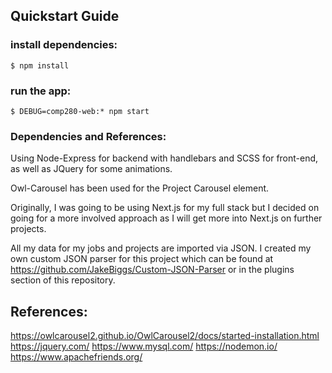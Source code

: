 

## Quickstart Guide

### install dependencies:

```
$ npm install
```

### run the app:

```
$ DEBUG=comp280-web:* npm start
```

### Dependencies and References:

Using Node-Express for backend with handlebars and SCSS for front-end, as well as JQuery for some animations.

Owl-Carousel has been used for the Project Carousel element.


Originally, I was going to be using Next.js for my full stack but I decided on going for a more involved approach as I will get more into Next.js on further projects.

All my data for my jobs and projects are imported via JSON. I created my own custom JSON parser for this project which can be found at https://github.com/JakeBiggs/Custom-JSON-Parser or in  the plugins section of this repository.

## References:
https://owlcarousel2.github.io/OwlCarousel2/docs/started-installation.html
https://jquery.com/
https://www.mysql.com/
https://nodemon.io/
https://www.apachefriends.org/

